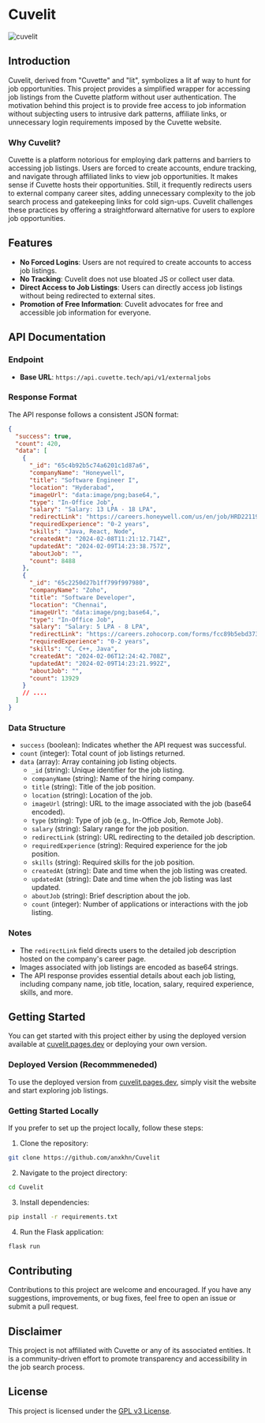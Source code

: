 # Cuvelit

![cuvelit](https://github.com/anxkhn/Cuvelit/assets/83116240/1bd44195-67a3-4e44-8b74-bdd93de61a26)

## Introduction

Cuvelit, derived from "Cuvette" and "lit", symbolizes a lit af way to hunt for job opportunities. This project provides a simplified wrapper for accessing job listings from the Cuvette platform without user authentication. The motivation behind this project is to provide free access to job information without subjecting users to intrusive dark patterns, affiliate links, or unnecessary login requirements imposed by the Cuvette website.

### Why Cuvelit?

Cuvette is a platform notorious for employing dark patterns and barriers to accessing job listings. Users are forced to create accounts, endure tracking, and navigate through affiliated links to view job opportunities. It makes sense if Cuvette hosts their opportunities. Still, it frequently redirects users to external company career sites, adding unnecessary complexity to the job search process and gatekeeping links for cold sign-ups. Cuvelit challenges these practices by offering a straightforward alternative for users to explore job opportunities.

## Features

- **No Forced Logins**: Users are not required to create accounts to access job listings.
- **No Tracking**: Cuvelit does not use bloated JS or collect user data.
- **Direct Access to Job Listings**: Users can directly access job listings without being redirected to external sites.
- **Promotion of Free Information**: Cuvelit advocates for free and accessible job information for everyone.

## API Documentation

### Endpoint

- **Base URL**: `https://api.cuvette.tech/api/v1/externaljobs`

### Response Format

The API response follows a consistent JSON format:

```json
{
  "success": true,
  "count": 420,
  "data": [
    {
      "_id": "65c4b92b5c74a6201c1d87a6",
      "companyName": "Honeywell",
      "title": "Software Engineer I",
      "location": "Hyderabad",
      "imageUrl": "data:image/png;base64,",
      "type": "In-Office Job",
      "salary": "Salary: 13 LPA - 18 LPA",
      "redirectLink": "https://careers.honeywell.com/us/en/job/HRD221192/",
      "requiredExperience": "0-2 years",
      "skills": "Java, React, Node",
      "createdAt": "2024-02-08T11:21:12.714Z",
      "updatedAt": "2024-02-09T14:23:38.757Z",
      "aboutJob": "",
      "count": 8488
    },
    {
      "_id": "65c2250d27b1ff799f997980",
      "companyName": "Zoho",
      "title": "Software Developer",
      "location": "Chennai",
      "imageUrl": "data:image/png;base64,",
      "type": "In-Office Job",
      "salary": "Salary: 5 LPA - 8 LPA",
      "redirectLink": "https://careers.zohocorp.com/forms/fcc89b5ebd373d598e0224d10f2199d1a8839a1914d1ba3a141e0b0ddcfcfc32",
      "requiredExperience": "0-2 years",
      "skills": "C, C++, Java",
      "createdAt": "2024-02-06T12:24:42.708Z",
      "updatedAt": "2024-02-09T14:23:21.992Z",
      "aboutJob": "",
      "count": 13929
    }
    // ....
  ]
}
```

### Data Structure

- `success` (boolean): Indicates whether the API request was successful.
- `count` (integer): Total count of job listings returned.
- `data` (array): Array containing job listing objects.
  - `_id` (string): Unique identifier for the job listing.
  - `companyName` (string): Name of the hiring company.
  - `title` (string): Title of the job position.
  - `location` (string): Location of the job.
  - `imageUrl` (string): URL to the image associated with the job (base64 encoded).
  - `type` (string): Type of job (e.g., In-Office Job, Remote Job).
  - `salary` (string): Salary range for the job position.
  - `redirectLink` (string): URL redirecting to the detailed job description.
  - `requiredExperience` (string): Required experience for the job position.
  - `skills` (string): Required skills for the job position.
  - `createdAt` (string): Date and time when the job listing was created.
  - `updatedAt` (string): Date and time when the job listing was last updated.
  - `aboutJob` (string): Brief description about the job.
  - `count` (integer): Number of applications or interactions with the job listing.

### Notes

- The `redirectLink` field directs users to the detailed job description hosted on the company's career page.
- Images associated with job listings are encoded as base64 strings.
- The API response provides essential details about each job listing, including company name, job title, location, salary, required experience, skills, and more.

## Getting Started

You can get started with this project either by using the deployed version available at [cuvelit.pages.dev](https://cuvelit.pages.dev) or deploying your own version.

### Deployed Version (Recommmeneded)

To use the deployed version from [cuvelit.pages.dev](https://cuvelit.pages.dev), simply visit the website and start exploring job listings.

### Getting Started Locally

If you prefer to set up the project locally, follow these steps:

1. Clone the repository:

```bash
git clone https://github.com/anxkhn/Cuvelit
```

2. Navigate to the project directory:

```bash
cd Cuvelit
```

3. Install dependencies:

```bash
pip install -r requirements.txt
```

4. Run the Flask application:

```bash
flask run
```

## Contributing

Contributions to this project are welcome and encouraged. If you have any suggestions, improvements, or bug fixes, feel free to open an issue or submit a pull request.

## Disclaimer

This project is not affiliated with Cuvette or any of its associated entities. It is a community-driven effort to promote transparency and accessibility in the job search process.

## License

This project is licensed under the [GPL v3 License](https://github.com/anxkhn/Cuvelit/LICENSE).
